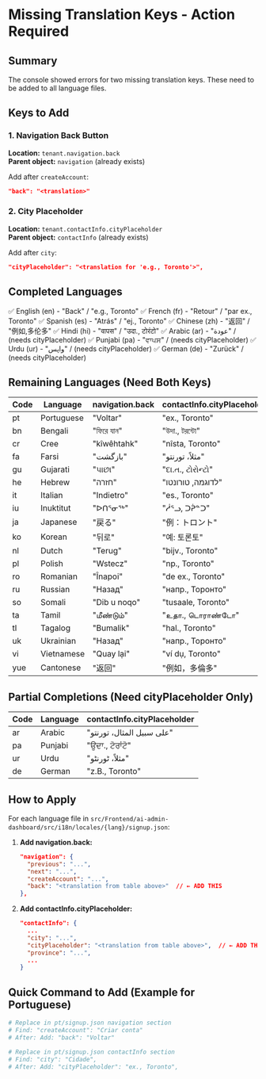 # Missing Translation Keys - Action Required

## Summary
The console showed errors for two missing translation keys. These need to be added to all language files.

## Keys to Add

### 1. Navigation Back Button
**Location:** `tenant.navigation.back`  
**Parent object:** `navigation` (already exists)

Add after `createAccount`:
```json
"back": "<translation>"
```

### 2. City Placeholder
**Location:** `tenant.contactInfo.cityPlaceholder`  
**Parent object:** `contactInfo` (already exists)

Add after `city`:
```json
"cityPlaceholder": "<translation for 'e.g., Toronto'>",
```

## Completed Languages
✅ English (en) - "Back" / "e.g., Toronto"
✅ French (fr) - "Retour" / "par ex., Toronto"
✅ Spanish (es) - "Atrás" / "ej., Toronto"
✅ Chinese (zh) - "返回" / "例如,多伦多"
✅ Hindi (hi) - "वापस" / "उदा., टोरंटो"
✅ Arabic (ar) - "عودة" / (needs cityPlaceholder)
✅ Punjabi (pa) - "ਵਾਪਸ" / (needs cityPlaceholder)
✅ Urdu (ur) - "واپس" / (needs cityPlaceholder)
✅ German (de) - "Zurück" / (needs cityPlaceholder)

## Remaining Languages (Need Both Keys)

| Code | Language | navigation.back | contactInfo.cityPlaceholder |
|------|----------|-----------------|------------------------------|
| pt | Portuguese | "Voltar" | "ex., Toronto" |
| bn | Bengali | "ফিরে যান" | "উদা., টরন্টো" |
| cr | Cree | "kîwêhtahk" | "nîsta, Toronto" |
| fa | Farsi | "بازگشت" | "مثلاً، تورنتو" |
| gu | Gujarati | "પાછા" | "દા.ત., ટોરોન્ટો" |
| he | Hebrew | "חזרה" | "לדוגמה, טורונטו" |
| it | Italian | "Indietro" | "es., Toronto" |
| iu | Inuktitut | "ᐅᑎᕐᓂᖅ" | "ᓲᕐᓗ, ᑐᕉᓐᑐ" |
| ja | Japanese | "戻る" | "例：トロント" |
| ko | Korean | "뒤로" | "예: 토론토" |
| nl | Dutch | "Terug" | "bijv., Toronto" |
| pl | Polish | "Wstecz" | "np., Toronto" |
| ro | Romanian | "Înapoi" | "de ex., Toronto" |
| ru | Russian | "Назад" | "напр., Торонто" |
| so | Somali | "Dib u noqo" | "tusaale, Toronto" |
| ta | Tamil | "மீண்டும்" | "உதா., டொராண்டோ" |
| tl | Tagalog | "Bumalik" | "hal., Toronto" |
| uk | Ukrainian | "Назад" | "напр., Торонто" |
| vi | Vietnamese | "Quay lại" | "ví dụ, Toronto" |
| yue | Cantonese | "返回" | "例如，多倫多" |

## Partial Completions (Need cityPlaceholder Only)

| Code | Language | contactInfo.cityPlaceholder |
|------|----------|-----------------------------|
| ar | Arabic | "على سبيل المثال، تورنتو" |
| pa | Punjabi | "ਉਦਾ., ਟੋਰਾਂਟੋ" |
| ur | Urdu | "مثلاً، ٹورنٹو" |
| de | German | "z.B., Toronto" |

## How to Apply

For each language file in `src/Frontend/ai-admin-dashboard/src/i18n/locales/{lang}/signup.json`:

1. **Add navigation.back:**
   ```json
   "navigation": {
     "previous": "...",
     "next": "...",
     "createAccount": "...",
     "back": "<translation from table above>"  // ← ADD THIS
   },
   ```

2. **Add contactInfo.cityPlaceholder:**
   ```json
   "contactInfo": {
     ...
     "city": "...",
     "cityPlaceholder": "<translation from table above>",  // ← ADD THIS
     "province": "...",
     ...
   }
   ```

## Quick Command to Add (Example for Portuguese)

```bash
# Replace in pt/signup.json navigation section
# Find: "createAccount": "Criar conta"
# After: Add: "back": "Voltar"

# Replace in pt/signup.json contactInfo section
# Find: "city": "Cidade",
# After: Add: "cityPlaceholder": "ex., Toronto",
```
